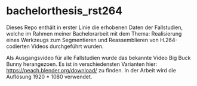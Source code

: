# bachelorthesis_rst264

Dieses Repo enthält in erster Linie die erhobenen Daten der Fallstudien, welche im Rahmen meiner Bachelorarbeit mit dem Thema:
Realisierung eines Werkzeugs zum Segmentieren und Reassemblieren von H.264-codierten Videos durchgeführt wurden. 

Als Ausgangsvideo für alle Fallstudien wurde das bekannte Video Big Buck Bunny herangezoen. Es ist in verschiedensten Varianten hier: 
https://peach.blender.org/download/ zu finden. In der Arbeit wird die Auflösung 1920 * 1080 verwendet.

